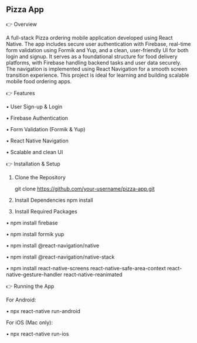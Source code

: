 ## Pizza App

👉 Overview

A full-stack Pizza ordering mobile application developed using React Native. The app includes secure user authentication with Firebase, real-time form validation using Formik and Yup, and a clean, user-friendly UI for both login and signup. It serves as a foundational structure for food delivery platforms, with Firebase handling backend tasks and user data securely. The navigation is implemented using React Navigation for a smooth screen transition experience. This project is ideal for learning and building scalable mobile food ordering apps.

👉 Features

• User Sign-up & Login

• Firebase Authentication

• Form Validation (Formik & Yup)

• React Native Navigation

• Scalable and clean UI

👉 Installation & Setup

1. Clone the Repository
   
   git clone https://github.com/your-username/pizza-app.git

2. Install Dependencies
   npm install

3. Install Required Packages

 • npm install firebase
 
 • npm install formik yup
 
 • npm install @react-navigation/native
 
 • npm install @react-navigation/native-stack
 
 • npm install react-native-screens react-native-safe-area-context react-native-gesture-handler react-native-reanimated

👉 Running the App

For Android:

  • npx react-native run-android

For iOS (Mac only):

  • npx react-native run-ios

